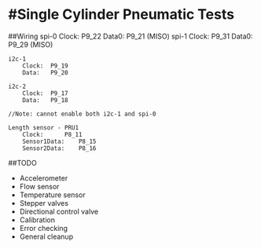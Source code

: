 #Single Cylinder Pneumatic Tests
==============

##Wiring
	spi-0
		Clock:  P9_22
		Data0:  P9_21 (MISO)
	spi-1
		Clock:  P9_31
		Data0:  P9_29 (MISO)

	i2c-1
		Clock:  P9_19
		Data:   P9_20

	i2c-2
		Clock:  P9_17
		Data:   P9_18

	//Note: cannot enable both i2c-1 and spi-0

	Length sensor - PRU1
		Clock:		P8_11
		Sensor1Data:	P8_15
		Sensor2Data:	P8_16

##TODO
- Accelerometer
- Flow sensor
- Temperature sensor
- Stepper valves
- Directional control valve
- Calibration
- Error checking
- General cleanup

